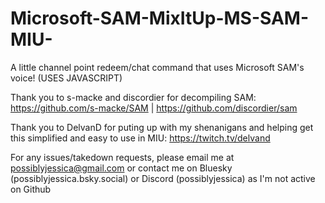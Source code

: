 # Microsoft-SAM-MixItUp-MS-SAM-MIU-
A little channel point redeem/chat command that uses Microsoft SAM's voice! (USES JAVASCRIPT)


Thank you to s-macke and discordier for decompiling SAM: https://github.com/s-macke/SAM | https://github.com/discordier/sam

Thank you to DelvanD for puting up with my shenanigans and helping get this simplified and easy to use in MIU: https://twitch.tv/delvand



For any issues/takedown requests, please email me at possiblyjessica@gmail.com or contact me on Bluesky (possiblyjessica.bsky.social) or Discord (possiblyjessica) as I'm not active on Github
